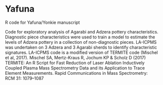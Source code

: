 # Yafuna
R code for Yafuna/Yonkie manuscript

Code for exploratory analysis of Agarabi and Adzera pottery characteristics.
Diagnostic piece characteristics were used to train a model to estimate the levels of Adzera pottery in a collection of non-diagnostic pieces.
LA-ICPMS was undertaken on 3 Adzera and 3 Agarabi sherds to identify characteristic signatures.
LA-ICPMS code is a modified version of TERMITE code (Mischel et al, 2017). Mischel SA, Mertz-Kraus R, Jochum KP & Scholz D (2017) TERMITE: An R Script for Fast Reduction of Laser Ablation Inductively Coupled Plasma Mass Spectrometry Data and its Application to Trace Element Measurements. Rapid Communications in Mass Spectrometry: RCM 31: 1079–1087
